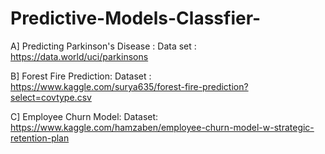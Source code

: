# Predictive-Models-Classfier-
A] Predicting Parkinson's Disease : 
Data set : https://data.world/uci/parkinsons 

B] Forest Fire Prediction: 
Dataset : https://www.kaggle.com/surya635/forest-fire-prediction?select=covtype.csv

C] Employee Churn Model:
Dataset: https://www.kaggle.com/hamzaben/employee-churn-model-w-strategic-retention-plan
